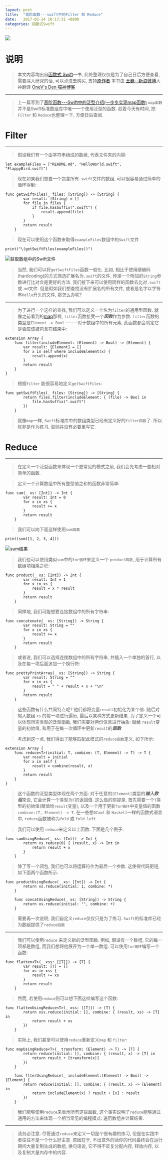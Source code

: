 ```yaml
---
layout: post
title:  "高阶函数---swift中的Filter 和 Reduce"
date:   2017-02-14 10:17:31 +0800
categories: 函数式Swift
---
```

![](http://upload-images.jianshu.io/upload_images/3538284-0bc34a563338d07e.jpg?imageMogr2/auto-orient/strip%7CimageView2/2/w/1240)

# 说明
> 本文内容均出自[函数式 Swift](https://store.objccn.io/products/functional-swift/)一书, 此处整理仅仅是为了自己日后方便查看, 需要深入研究的话, 可以点进去购买, 支持[原作者](https://store.objccn.io/products/functional-swift/)
本书由 [王巍--新浪微博](http://weibo.com/onevcat?is_hot=1)大神翻译
[OneV's Den 喵神博客](https://onevcat.com/#blog)

---

> 上一篇写到了[高阶函数---Swift中的泛型介绍(一步步实现map函数)](http://www.jianshu.com/p/b7d2adcedb14)
`map函数`并不是Swift标准数组库中唯一一个使用泛型的函数. 趁着今天有时间, 把`Filter` 和 `Reduce`也整理一下, 方便日后查阅.

# Filter
---
> 假设我们有一个由字符串组成的数组, 代表文件夹的内容: 

```
let exampleFiles = ["README.md", "HelloWorld.swift", "FlappyBird.swift"]
```

> 现在如果我们想要一个包含所有`.swift`文件的数组, 可以很容易通过简单的循环得到: 

```
func getSwiftFiles(_ files: [String]) -> [String] {
        var result: [String] = []
        for file in files {
            if file.hasSuffix(".swift") {
                result.append(file)
            }
        }
        return result
    }
```

> 现在可以使用这个函数来取得`exampleFiles`数组中的`Swift`文件

```
print("\(getSwiftFiles(exampleFiles))")

```

![获取数组中的Swift文件](http://upload-images.jianshu.io/upload_images/3538284-ad28945db49f5cbb.png?imageMogr2/auto-orient/strip%7CimageView2/2/w/1240)

> 当然, 我们可以将`getSwiftFiles`函数一般化. 比如, 相比于使用硬编码(hardcoding)的方式筛选扩展名为`.swift`的文件, 传递一个附加的`String`参数进行比对会是更好的方法. 我们接下来可以使用同样的函数去比对`.swift`或`.md`文件. 但是假如我们想查找没有扩展名的所有文件, 或者是名字以字符串`Hello`开头的文件, 那怎么办呢?

---
> 为了进行一个这样的查找, 我们可以定义一个名为`filter`的通用型函数. 就像之前看到的[map](http://www.jianshu.com/p/b7d2adcedb14)那样, `filter`函数接受一个***函数***作为参数. `filter`函数的类型是`Element -> Bool` ------对于数组中的所有元素, 此函数都会判定它是否应该被包含在结果中: 

```
extension Array {
    func filter(includeElement: (Element) -> Bool) -> [Element] {
        var result: [Element] = []
        for x in self where includeElement(x) {
            result.append(x)
        }
        return result
    }
}
```

> 根据`filter` 能很容易地定义`getSwiftFiles`:

```
func getSwiftFiles(_ files: [String]) -> [String] {
        return files.filter(includeElement: { (file) -> Bool in
            file.hasSuffix(".swift")
        })
    }
```

> 就像`map`一样, `Swift`标准库中的数组类型已经有定义好的`filter函数`了. 所以除非是作为练习, 否则并没有必要重写它.

# Reduce
---
> 在定义一个泛型函数来体现一个更常见的模式之前, 我们会先考虑一些相对简单的函数.


> 定义一个计算数组中所有整型值之和的函数非常简单:

```
func sum(_ xs: [Int]) -> Int {
        var result: Int = 0
        for x in xs {
            result += x
        }
        return result
    }
```

> 我们可以向下面这样使用`sum函数`

```
print(sum([1, 2, 3, 4]))
```

![sum结果](http://upload-images.jianshu.io/upload_images/3538284-bcbb4dd871eafc4a.png?imageMogr2/auto-orient/strip%7CimageView2/2/w/1240)

> 我们也可以使用类似`sum`中的`for循环`来定义一个 `product函数`, 用于计算所有数组项相乘之积:

```
func product(_ xs: [Int]) -> Int {
        var result: Int = 1
        for x in xs {
            result = x * result
        }
        return result
    }
```

> 同样地, 我们可能想要连接数组中的所有字符串:

```
func concatenate(_ xs: [String]) -> String {
        var result: String = ""
        for x in xs {
            result += x
        }
        return result
    }
```

> 或者说, 我们可以选择连接数组中的所有字符串, 并插入一个单独的首行, 以及在每一项后面追加一个换行符:

```
func prettyPrintArray(_ xs: [String]) -> String {
        var result: String = ""
        for x in xs {
            result = " " + result + x + "\n"
        }
        return result
    }
```

> 这些函数有什么共同特点呢? 他们都将变量`result`初始化为某个值. 随后对输入数组  `xs` 的每一项进行遍历, 最后以某种方式更新结果. 为了定义一个可以体现所需类型的泛型函数, 我们需要对两份信息进行抽象: 赋给 `result`变量的初始值, 和用于在每一次循环中更新`result`的***函数***

> 考虑到这一点, 我们得出了能够匹配此模式的`reduce函数`定义, 如下所示: 

```
extension Array {
    func reduce<T>(initial: T, combine: (T, Element) -> T) -> T {
        var result = initial
        for x in self {
            result = combine(result, x)
        }
        return result
    }
}
```

> 这个函数的泛型类型体现在两个方面: 对于任意的`[Element]`类型的***输入数组***来说, 它会计算一个类型为`T`的返回值. 这么做的前提是, 首先需要一个`T`类型的初始值(赋值给`result`变量), 以及一个用于更新`for循环`中变量值的函数`combine:(T, Element) -> T`. 在一些想`OCaml` 和 `Haskell`一样的函数式语言中, `reduce`函数被称为`fold` 或 `fold_left` 

> 我们可以使用 `reduce`来定义以上函数. 下面是几个例子: 

```
func sumUsingReduce(_ xs: [Int]) -> Int {
        return xs.reduce(0) { (result, x) -> Int in
            return result + x
        }
    }
```

> 除了写一个闭包, 我们也可以将运算符作为最后一个参数. 这使得代码更短, 如下面两个函数所示: 

```
func productUsingReduce(_ xs: [Int]) -> Int {
        return xs.reduce(initial: 1, combine: *)
    }
    
    func concatUsingReduce(_ xs: [String]) -> String {
        return xs.reduce(initial: "", combine: +)
    }
```

> 需要再一次说明, 我们自定义`reduce`仅仅只是为了练习. `Swift`的标准库已经为数组提供了`reduce函数`

---

> 我们可以使用`reduce` 来定义新的泛型函数. 例如, 假设有一个数组, 它的每一项都是数组, 而我们想将他展开为一个单一数组. 可以使用`for循环`编写一个函数:

```
func flatten<T>(_ xss: [[T]]) -> [T] {
        var result: [T] = []
        for xs in xss {
            result += xs
        }
        return result
    }
```

> 然而, 若使用`reduce`则可以想下面这样编写这个函数:

```
func flattenUsingReduce<T>(_ xss: [[T]]) -> [T] {
        return xss.reduce(initial: [], combine: { (result, xs) -> [T] in
            return result + xs
        })
    }
```

> 实际上, 我们甚至可以使用`reduce`重新定义`map` 和 `filter`:

```
func mapUsingReduce<T>(_ transform: (Element) -> T) -> [T] {
        return reduce(initial: [], combine: { (result, x) -> [T] in
            return result + [transform(x)]
        })
    }
    
    func flterUsingReduce(_ includeElement:(Element) -> Bool) -> [Element] {
        return reduce(initial: [], combine: { (result, x) -> [Element] in
            return includeElement(x) ? result + [x] : result
        })
    }
```

> 我们能够使用`reduce`来表示所有这些函数, 这个事实说明了`reduce`能够通过通用的方法来体现一个相当常见的编程模式: 遍历数组并计算结果.

---

> 请务必注意: 尽管通过`reduce`来定义一切是个很有趣的练习, 但是在实践中者往往不是一个什么好主意. 原因在于, 不出意外的话你的代码最终会在运行期间大量复制生成的数组, 换句话说, 它不得不反复分配内存, 释放内存, 以及复制大量内存中的内容.

[jekyll-docs]: https://jekyllrb.com/docs/home
[jekyll-gh]:   https://github.com/jekyll/jekyll
[jekyll-talk]: https://talk.jekyllrb.com/



